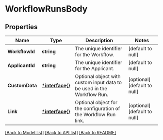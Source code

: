 # WorkflowRunsBody

## Properties
Name | Type | Description | Notes
------------ | ------------- | ------------- | -------------
**WorkflowId** | **string** | The unique identifier for the Workflow. | [default to null]
**ApplicantId** | **string** | The unique identifier for the Applicant. | [default to null]
**CustomData** | [***interface{}**](interface{}.md) | Optional object with custom input data to be used in the Workflow Run. | [optional] [default to null]
**Link** | [***interface{}**](interface{}.md) | Optional object for the configuration of the Workflow Run link. | [optional] [default to null]

[[Back to Model list]](../README.md#documentation-for-models) [[Back to API list]](../README.md#documentation-for-api-endpoints) [[Back to README]](../README.md)

